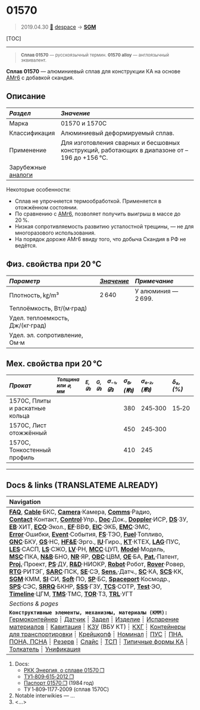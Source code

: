 # 01570
> 2019.04.30 [🚀](../index/index.md) [despace](index.md) → **[SGM](sgm.md)**

[TOC]

---

> <small>**Сплав 01570** — русскоязычный термин. **01570 alloy** — англоязычный эквивалент.</small>

**Сплав 01570** — алюминиевый сплав для конструкции КА на основе [АМг6](amg6.md) с добавкой скандия.



## Описание
|*Раздел*|*Значение*|
|:--|:--|
|Марка|01570 и 1570С|
|Классификация|Алюминиевый деформируемый сплав.|
|Применение|Для изготовления сварных и бесшовных конструкций, работающих в диапазоне от –196 до +156 ℃.|
|Зарубежные<br> [аналоги](analogue.md)| |

Некоторые особенности:

   - Сплав не упрочняется термообработкой. Применяется в отожжённом состоянии.
   - По сравнению с [АМг6](amg6.md), позволяет получить выигрыш в массе до 20 %.
   - Низкая сопротивляемость развитию усталостной трещины, — не для многоразового использования.
   - На порядок дороже АМг6 ввиду того, что добыча Скандия в РФ не ведётся.



## Физ. свойства при 20 ℃
|*Параметр*|*[Значение](si.md)*|*Примечание*|
|:--|:--|:--|
|Плотность, ㎏/m³|2 640|У алюминия — 2 699.|
|Теплоёмкость, Вт/(м·град)| | |
|Удел. теплоемкость, Дж/(кг·град)| | |
|Удел. эл. сопротивление, Ом·м| | |



## Мех. свойства при 20 ℃
|*Прокат*|<small>*Толщина<br> или ⌀, мм*</small>|<small>*E, ㎬*</small>|<small>*G, ㎬*</small>|*σ₋₁,<br> ㎬*|*σ<sub>в</sub>,<br> (㎫)*|*σ₀.₂,<br> (㎫)*|*δ₅,<br> (%)*|*σ<sub>сж</sub>,<br> ㎫*|<small>*KCU, (кДж/m²)*</small>|<small>*KCV, (кДж/m²)*</small>|
|:--|:--|:--|:--|:--|:--|:--|:--|:--|:--|:--|
|1570C, Плиты и раскатные кольца| | | | |380|245‑300|15‑20| | | |
|1570C, Лист отожжённый| | | | |450|245‑300| |15‑20| | |
|1570C, Тонкостенный профиль| | | | |410|245| | | | |



<p style="page-break-after:always"> </p>

---

## Docs & links (TRANSLATEME ALREADY)
|Navigation|
|:--|
|**[FAQ](faq.md)**, **[Cable](cable.md)**·БКС, **[Camera](cam.md)**·Камера, **[Comms](comms.md)**·Радио, **[Contact](contact.md)**·Контакт, **[Control](control.md)**·Упр., **[Doc](doc.md)**·Док., **[Doppler](doppler.md)**·ИСР, **[DS](ds.md)**·ЗУ, **[EB](eb.md)**·ХИТ, **[ECO](ecology.md)**·Экол., **[EF](ef.md)**·ВВФ, **[ElC](elc.md)**·ЭКБ, **[EMC](emc.md)**·ЭМС, **[Error](error.md)**·Ошибки, **[Event](event.md)**·События, **[FS](fs.md)**·ТЭО, **[Fuel](fuel.md)**·Топливо, **[GNC](gnc.md)**·БКУ, **[GS](scs.md)**·НС, **[HF&E](hfe.md)**·Эрго., **[IU](iu.md)**·Гиро., **[KT](kt.md)**·КТЕХ, **[LAG](lag.md)**·ПУC, **[LES](les.md)**·САСП, **[LS](ls.md)**·СЖО, **[LV](lv.md)**·РН, **[MCC](mcc.md)**·ЦУП, **[Model](model.md)**·Модель, **[MSC](sc.md)**·ПКА, **[N&B](nnb.md)**·БНО, **[NR](nr.md)**·ЯР, **[OBC](obc.md)**·ЦВМ, **[OE](oe.md)**·БА, **[Pat.](патент.md)**·Патент, **[Proj.](project.md)**·Проект, **[PS](ps.md)**·ДУ, **[R&D](rnd.md)**·НИОКР, **[Robot](robotics.md)**·Робот, **[Rover](rover.md)**·Ровер, **[RTG](rtg.md)**·РИТЭГ, **[SARC](sarc.md)**·ПСК, **[SE](se.md)**·СЭ, **[Sens.](sensor.md)**·Датч., **[SC](sc.md)**·КА, **[SCS](scs.md)**·КК, **[SGM](sgm.md)**·КММ, **[SI](si.md)**·СИ, **[Soft](soft.md)**·ПО, **[SP](sp.md)**·БС, **[Spaceport](spaceport.md)**·Космодр., **[SPS](sps.md)**·СЭС, **[SRRQ](srrq.md)**·БКНР, **[SSS](sss.md)**·ГЗУ, **[TCS](tcs.md)**·СОТР, **[Test](test.md)**·ЭО, **[Timeline](timeline.md)**·ЦГМ, **[TMS](tms.md)**·ТМС, **[TOR](tor.md)**·ТЗ, **[TRL](trl.md)**·УГТ|
|*Sections & pages*|
|**`Конструктивные элементы, механизмы, материалы (КММ):`**<br> [Гермоконтейнер](гермоконтейнер.md) ┊ [Датчик](sensor.md) ┊ [Задел](margin.md) ┊ [Изделие](unit.md) ┊ [Испарение материалов](mat_sublime.md) ┊ [Кавитация](cavitation.md) ┊ [КЗУ](cinu.md) (ВБУ КТ) ┊ [КХГ](cgs.md) ┊ [Контейнеры для транспортировки](ship_contain.md) ┊ [Крейцкопф](crosshead.md) ┊ [Номинал](nominal.md) ┊ [ПУС](lag.md) ┊ [ПНА, ПОНА, ПСНА](aiad.md) ┊ [Резерв](reserve.md) ┊ [Слайс](слайс.md) ┊ [ТСП](tsp.md) ┊ [Типичные формы КА](sc_ts.md) ┊ [Толкатель](толкатель.md) ┊ [Унификация](commonality.md)|

   1. Docs:
      - [РКК Энергия, о сплаве 01570 ❐](f/sgm/2014_energia_splav_01570.pdf)
      - [ТУ1‑809‑615‑2012 ❐](f/sgm/splav-01570_ty1-809-615-2012.pdf)
      - [Паспорт 01570 ❐](f/sgm/splav-01570_passport_1984.pdf) (1984 год)
      - ТУ 1‑809‑1177‑2009 (сплав 1570C)
   1. Notable interwikies — …
   1. <…>

